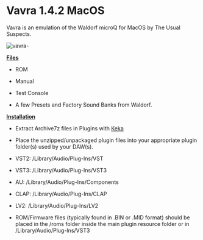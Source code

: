# Vavra 1.4.2 MacOS
Vavra is an emulation of the Waldorf microQ for MacOS by The Usual Suspects.

![vavra-](https://github.com/user-attachments/assets/4d003ec9-a036-471f-ada6-bbd0a710677a)

**<ins>Files</ins>**

- ROM

- Manual

- Test Console 

- A few Presets and Factory Sound Banks from Waldorf.

**<ins>Installation</ins>**

- Extract Archive7z files in Plugins with [Keka](https://github.com/aonez/Keka)

- Place the unzipped/unpackaged plugin files into your appropriate plugin folder(s) used by your DAW(s).

- VST2:    /Library/Audio/Plug-Ins/VST

- VST3:    /Library/Audio/Plug-Ins/VST3

- AU:      /Library/Audio/Plug-Ins/Components

- CLAP:    /Library/Audio/Plug-Ins/CLAP

- LV2:     /Library/Audio/Plug-Ins/LV2

- ROM/Firmware files (typically found in .BIN or .MID format) should be placed in the /roms folder inside the main plugin resource folder or in /Library/Audio/Plug-Ins/VST3
